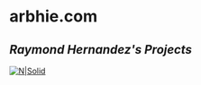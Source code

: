 # arbhie.com
## _Raymond Hernandez's Projects_

[![N|Solid](https://www.arbhie.com/assets/img/arbhieLOGO.png)](http://www.arbhie.com)

